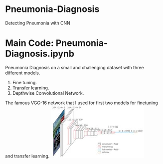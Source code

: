 # Pneumonia-Diagnosis
Detecting Pneumonia with CNN

# Main Code: Pneumonia-Diagnosis.ipynb

Pneumonia Diagnosis on a small and challenging dataset with three different models.
1. Fine tuning.
2. Transfer learning.
3. Depthwise Convolutional Network.


The famous VGG-16 network that I used for first two models for finetuning and transfer learning.
![VGG-16 ](https://github.com/Kaif10/Pneumonia-Diagnosis/blob/master/vgg16.jpg)
